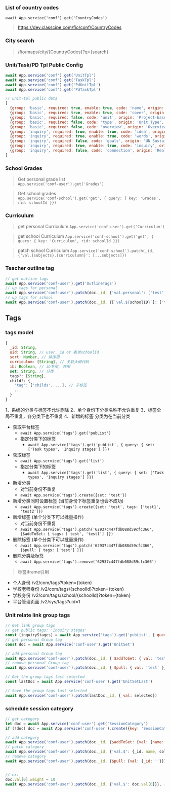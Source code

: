 ### List of country codes
`await App.service('conf').get('CountryCodes')`
> https://dev.classcipe.com/fio/conf/CountryCodes

### City search
> /fio/maps/city/{CountryCodes}?q={search}


### Unit/Task/PD Tpl Public Config
```js
await App.service('conf').get('UnitTpl')
await App.service('conf').get('TaskTpl')
await App.service('conf').get('PdUnitTpl')
await App.service('conf').get('PdTaskTpl')

// unit-tpl public data
[
  {group: 'basic', required: true, enable: true, code: 'name', origin: 'Unit Name', type: 'text', tips: ''},
  {group: 'basic', required: true, enable: true, code: 'cover', origin: 'Cover', type: 'image', tips: ''},
  {group: 'basic', required: false, code: 'unit', origin: 'Project-based Unit', type: 'radio', tips: ''},
  {group: 'basic', required: false, code: 'type', origin: 'Unit Type', type: 'radio', tips: ''},
  {group: 'basic', required: false, code: 'overview', origin: 'Overview', type: 'text', tips: ''},
  {group: 'inquiry', required: true, enable: true, code: 'idea', origin: 'Big Idea/ Statement of Inquiry/ Central Idea', type: 'text', tips: ''},
  {group: 'inquiry', required: true, enable: true, code: 'words', origin: 'Key words', type: 'text-multiple', tips: ''},
  {group: 'inquiry', required: false, code: 'goals', origin: 'UN Sustainable Development Goal(s)', type: 'choice', tips: ''},
  {group: 'inquiry', required: true, enable: true, code: 'inquiry', origin: 'Key question(s) / Line(s) of inquiry', type: 'text-multiple', tips: ''},
  {group: 'inquiry', required: false, code: 'connection', origin: 'Real World Connection(s)', type: 'radio', tips: ''},
]
```

### School Grades
> Get personal grade list  
`App.service('conf-user').get('Grades')`

> Get school grades  
`App.service('conf-school').get('get', { query: { key: 'Grades', rid: schoolId }})`

### Curriculum
> get personal Curriculum
`App.service('conf-user').get('Curriculum')`

> get school Curriculum
`App.service('conf-school').get('get', { query: { key: 'Curriculum', rid: schoolId }})`

> patch school Curriculum
`App.service('conf-school').patch(_id, {'val.{subjects}.{curriculumn}': [...subjects]})`


### Teacher outline tag
```js
// get outline tags
await App.service('conf-user').get('OutlineTags')
// up tags for personal
await App.service('conf-user').patch(doc._id, {'val.personal': ['test', ...]})
// up tags for school
await App.service('conf-user').patch(doc._id, {[`val.${schoolID}`]: ['test', ...]})
```

## Tags

### tags model
```js
{
  _id: String,
  uid: String, // user._id or 表单schoolId
  sort: Number, // 排序用
  curriculum: [String], // 关联大纲代码
  ib: Boolean, // ib专用, 弃用
  set: String, // 分类
  tags?: [String],
  child?: {
    'tag': ['childs', ...], // 子标签
    ...
  }
}
```

1、系统的分类与标签不允许删除
2、单个身份下分类名称不允许重复
3、标签全局不重复，各分类下也不重复
4、新增的标签 分类为在当前分类

- 获取平台标签
  - ```await App.service('tags').get('pubList')```
  - 指定分类下的标签
    - ```await App.service('tags').get('pubList', { query: { set: ['Task types', 'Inquiry stages'] }})```
- 获取标签
  - ```await App.service('tags').get('list')```
  - 指定分类下的标签
    - ```await App.service('tags').get('list', { query: { set: ['Task types', 'Inquiry stages'] }})```
- 新增分类
  - 对当前身份不重复
  - ```await App.service('tags').create({set: 'test'})```
- 新增分类同时设置标签 (当前身份下标签重复也会不成功)
  - ```await App.service('tags').create({set: 'test', tags: ['test1', 'test2']})```
- 新增标签 (单个分类下可以批量操作)
  - 对当前身份不重复
  - ```await App.service('tags').patch('62937c447fdb088d59cfc366', {$addToSet: { tags: ['test', 'test1'] }})```
- 删除标签 (单个分类下可以批量操作)
  - ```await App.service('tags').patch('62937c447fdb088d59cfc366', {$pull: { tags: ['test'] }})```
- 删除分类及标签
  - ```await App.service('tags').remove('62937c447fdb088d59cfc366')```

> 标签iframe引用
- 个人身份      /v2/com/tags?token={token}
- 学校老师身份  /v2/com/tags/{schoolId}?token={token}
- 学校身份      /v2/com/tags/school/{schoolId}?token={token}
- 平台管理页面  /v2/sys/tags?uid=1


### Unit relate link group tags
```js
// Get link group tags
// get public tags: 'Inquiry stages'
const [inquiryStages] = await App.service('tags').get('pubList', { query: { set: ['Inquiry stages'] }})
// get personal Group tag
const doc = await App.service('conf-user').get('UnitSet')

// add personal Group tag
await App.service('conf-user').patch(doc._id, { $addToSet: { val: 'test' }})
// remove personal Group tag
await App.service('conf-user').patch(doc._id, { $pull: { val: 'test' }})

// Get the group tags last selected
const lastDoc = await App.service('conf-user').get('UnitSetLast')

// Save the group tags last selected
await App.service('conf-user').patch(lastDoc._id, { val: selected})
```

### schedule session category
```js
// get category
let doc = await App.service('conf-user').get('SessionCategory')
if (!doc) doc = await App.service('conf-user').create({key: 'SessionCategory', val: []})

// add category
await App.service('conf-user').patch(doc._id, {$addToSet: {val: {name: '', color: ''}}})
// patch category
await App.service('conf-user').patch(doc._id, {'val.$': {_id. name, color, weight}}}, {query: {'val._id': ''}})
// remove category
await App.service('conf-user').patch(doc._id, {$pull: {val: {_id: ''}}})


// ex:
doc.val[0].weight = 10
await App.service('conf-user').patch(doc._id, {'val.$': doc.val[0]}}, {query: {'val._id': doc.val[0]._id}})

```

